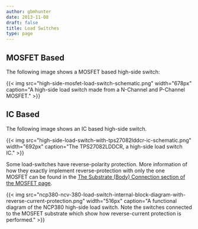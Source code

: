 ```yaml
---
author: gbmhunter
date: 2013-11-08
draft: false
title: Load Switches
type: page
---
```


## MOSFET Based

The following image shows a MOSFET based high-side switch:

{{< img src="high-side-mosfet-load-switch-schematic.png" width="678px" caption="A high-side load switch made from a N-Channel and P-Channel MOSFET."  >}}

## IC Based

The following image shows an IC based high-side switch.

{{< img src="high-side-load-switch-with-tps27082lddcr-ic-schematic.png" width="692px" caption="The TPS27082LDDCR, a high-side load switch IC."  >}}

Some load-switches have reverse-polarity protection. More information of how they exactly implement reverse-protection with only the one MOSFET can be found in the [The Substrate (Body) Connection section of the MOSFET page](/electronics/components/transistors/mosfets/#the-substrate-body-connection).


{{< img src="ncp380-ncv-380-load-switch-internal-block-diagram-with-reverse-current-protection.png" width="516px" caption="A functional diagram of the NCP380 high-side load switch. Note the switches connected to the MOSFET substrate which show how reverse-current protection is performed."  >}}

